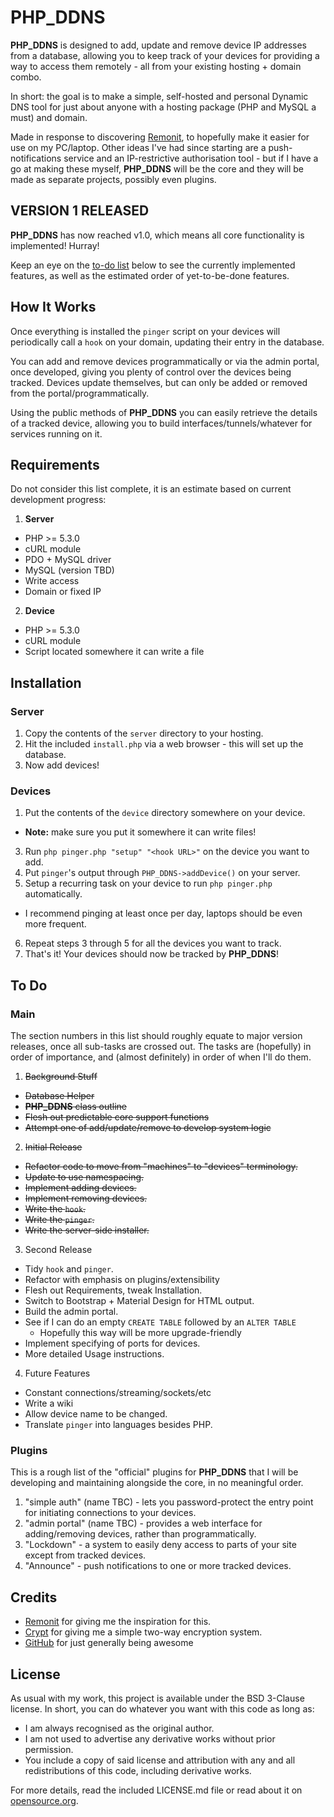 PHP_DDNS
========

__PHP_DDNS__ is designed to add, update and remove device IP addresses from a database, allowing you to keep track of your devices for providing a way to access them remotely - all from your existing hosting + domain combo.

In short: the goal is to make a simple, self-hosted and personal Dynamic DNS tool for just about anyone with a hosting package (PHP and MySQL a must) and domain.

Made in response to discovering [Remonit](https://github.com/zefei/remonit), to hopefully make it easier for use on my PC/laptop. Other ideas I've had since starting are a push-notifications service and an IP-restrictive authorisation tool - but if I have a go at making these myself, __PHP_DDNS__ will be the core and they will be made as separate projects, possibly even plugins.

## VERSION 1 RELEASED ##

__PHP_DDNS__ has now reached v1.0, which means all core functionality is implemented! Hurray!

Keep an eye on the [to-do list](#to-do) below to see the currently implemented features, as well as the estimated order of yet-to-be-done features.

## How It Works ##

Once everything is installed the `pinger` script on your devices will periodically call a `hook` on your domain, updating their entry in the database.

You can add and remove devices programmatically or via the admin portal, once developed, giving you plenty of control over the devices being tracked. Devices update themselves, but can only be added or removed from the portal/programmatically.

Using the public methods of __PHP_DDNS__ you can easily retrieve the details of a tracked device, allowing you to build interfaces/tunnels/whatever for services running on it.

## Requirements ##

Do not consider this list complete, it is an estimate based on current development progress:

1. __Server__
  * PHP >= 5.3.0
  * cURL module
  * PDO + MySQL driver
  * MySQL (version TBD)
  * Write access
  * Domain or fixed IP
2. __Device__
  * PHP >= 5.3.0
  * cURL module
  * Script located somewhere it can write a file

## Installation ##

### Server ###

1. Copy the contents of the `server` directory to your hosting.
2. Hit the included `install.php` via a web browser - this will set up the database.
3. Now add devices!

### Devices ###

1. Put the contents of the `device` directory somewhere on your device.
  * __Note:__ make sure you put it somewhere it can write files!
3. Run `php pinger.php "setup" "<hook URL>"` on the device you want to add.
4. Put `pinger`'s output through `PHP_DDNS->addDevice()` on your server.
5. Setup a recurring task on your device to run `php pinger.php` automatically.
  * I recommend pinging at least once per day, laptops should be even more frequent.
6. Repeat steps 3 through 5 for all the devices you want to track.
7. That's it! Your devices should now be tracked by __PHP_DDNS__!

## To Do ##

### Main ###

The section numbers in this list should roughly equate to major version releases, once all sub-tasks are crossed out. The tasks are (hopefully) in order of importance, and (almost definitely) in order of when I'll do them.

1. ~~Background Stuff~~
  * ~~Database Helper~~
  * ~~__PHP_DDNS__ class outline~~
  * ~~Flesh out predictable core support functions~~
  * ~~Attempt one of add/update/remove to develop system logic~~
2. ~~Initial Release~~
  * ~~Refactor code to move from "machines" to "devices" terminology.~~
  * ~~Update to use namespacing.~~
  * ~~Implement adding devices.~~
  * ~~Implement removing devices.~~
  * ~~Write the `hook`.~~
  * ~~Write the `pinger`.~~
  * ~~Write the server-side installer.~~
3. Second Release
  * Tidy `hook` and `pinger`.
  * Refactor with emphasis on plugins/extensibility
  * Flesh out Requirements, tweak Installation.
  * Switch to Bootstrap + Material Design for HTML output.
  * Build the admin portal.
  * See if I can do an empty `CREATE TABLE` followed by an `ALTER TABLE`
    * Hopefully this way will be more upgrade-friendly
  * Implement specifying of ports for devices.
  * More detailed Usage instructions.
4. Future Features
  * Constant connections/streaming/sockets/etc
  * Write a wiki
  * Allow device name to be changed.
  * Translate `pinger` into languages besides PHP.

### Plugins ###

This is a rough list of the "official" plugins for __PHP_DDNS__ that I will be developing and maintaining alongside the core, in no meaningful order.

1. "simple auth" (name TBC) - lets you password-protect the entry point for initiating connections to your devices.
2. "admin portal" (name TBC) - provides a web interface for adding/removing devices, rather than programmatically.
3. "Lockdown" - a system to easily deny access to parts of your site except from tracked devices.
4. "Announce" - push notifications to one or more tracked devices.

## Credits ##

* [Remonit](https://github.com/zefei/remonit) for giving me the inspiration for this.
* [Crypt](https://github.com/Hunter-Dolan/Crypt) for giving me a simple two-way encryption system.
* [GitHub](https://github.com/) for just generally being awesome

## License ##

As usual with my work, this project is available under the BSD 3-Clause license. In short, you can do whatever you want with this code as long as:

* I am always recognised as the original author.
* I am not used to advertise any derivative works without prior permission.
* You include a copy of said license and attribution with any and all redistributions of this code, including derivative works.

For more details, read the included LICENSE.md file or read about it on [opensource.org](http://opensource.org/licenses/BSD-3-Clause).
